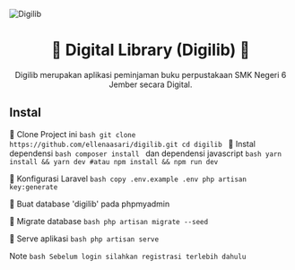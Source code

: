 ![Digilib](https://user-images.githubusercontent.com/92472860/221360898-e4518060-5acc-40c6-baf5-52613a3ae63d.png)
<h1 align="center"> 🪷 Digital Library (Digilib) 🪷 </h1>
<p align="center">Digilib merupakan aplikasi peminjaman buku perpustakaan SMK Negeri 6 Jember secara Digital.</p>

## Instal
🌱 Clone Project ini 
    ```bash
    git clone https://github.com/ellenaasari/digilib.git
    cd digilib
    ```
🌱 Instal dependensi
    ```bash
    composer install
    ```
    dan dependensi javascript
    ```bash
    yarn install && yarn dev
    #atau
    npm install && npm run dev
    ```

🌱 Konfigurasi Laravel
    ```bash
    copy .env.example .env
    php artisan key:generate
    ```

🌱 Buat database 'digilib' pada phpmyadmin

🌱 Migrate database
    ```bash
    php artisan migrate --seed
    ```

🌱 Serve aplikasi
    ```bash
    php artisan serve
    ```
    
   Note
    ```bash
    Sebelum login silahkan registrasi terlebih dahulu
    ```
